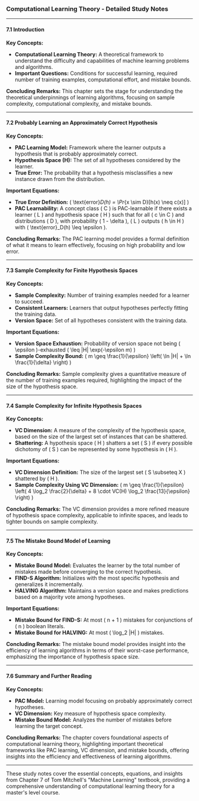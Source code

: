 ### Computational Learning Theory - Detailed Study Notes

---

#### **7.1 Introduction**

**Key Concepts:**
- **Computational Learning Theory:** A theoretical framework to understand the difficulty and capabilities of machine learning problems and algorithms.
- **Important Questions:** Conditions for successful learning, required number of training examples, computational effort, and mistake bounds.

**Concluding Remarks:**
This chapter sets the stage for understanding the theoretical underpinnings of learning algorithms, focusing on sample complexity, computational complexity, and mistake bounds.

---

#### **7.2 Probably Learning an Approximately Correct Hypothesis**

**Key Concepts:**
- **PAC Learning Model:** Framework where the learner outputs a hypothesis that is probably approximately correct.
- **Hypothesis Space (H):** The set of all hypotheses considered by the learner.
- **True Error:** The probability that a hypothesis misclassifies a new instance drawn from the distribution.

**Important Equations:**
- **True Error Definition:** \( \text{error}_D(h) = \Pr_{x \sim D}[h(x) \neq c(x)] \)
- **PAC Learnability:** A concept class \( C \) is PAC-learnable if there exists a learner \( L \) and hypothesis space \( H \) such that for all \( c \in C \) and distributions \( D \), with probability \( 1 - \delta \), \( L \) outputs \( h \in H \) with \( \text{error}_D(h) \leq \epsilon \).

**Concluding Remarks:**
The PAC learning model provides a formal definition of what it means to learn effectively, focusing on high probability and low error.

---

#### **7.3 Sample Complexity for Finite Hypothesis Spaces**

**Key Concepts:**
- **Sample Complexity:** Number of training examples needed for a learner to succeed.
- **Consistent Learners:** Learners that output hypotheses perfectly fitting the training data.
- **Version Space:** Set of all hypotheses consistent with the training data.

**Important Equations:**
- **Version Space Exhaustion:** Probability of version space not being \( \epsilon \)-exhausted \( \leq |H| \exp(-\epsilon m) \)
- **Sample Complexity Bound:** \( m \geq \frac{1}{\epsilon} \left( \ln |H| + \ln \frac{1}{\delta} \right) \)

**Concluding Remarks:**
Sample complexity gives a quantitative measure of the number of training examples required, highlighting the impact of the size of the hypothesis space.

---

#### **7.4 Sample Complexity for Infinite Hypothesis Spaces**

**Key Concepts:**
- **VC Dimension:** A measure of the complexity of the hypothesis space, based on the size of the largest set of instances that can be shattered.
- **Shattering:** A hypothesis space \( H \) shatters a set \( S \) if every possible dichotomy of \( S \) can be represented by some hypothesis in \( H \).

**Important Equations:**
- **VC Dimension Definition:** The size of the largest set \( S \subseteq X \) shattered by \( H \).
- **Sample Complexity Using VC Dimension:** \( m \geq \frac{1}{\epsilon} \left( 4 \log_2 \frac{2}{\delta} + 8 \cdot VC(H) \log_2 \frac{13}{\epsilon} \right) \)

**Concluding Remarks:**
The VC dimension provides a more refined measure of hypothesis space complexity, applicable to infinite spaces, and leads to tighter bounds on sample complexity.

---

#### **7.5 The Mistake Bound Model of Learning**

**Key Concepts:**
- **Mistake Bound Model:** Evaluates the learner by the total number of mistakes made before converging to the correct hypothesis.
- **FIND-S Algorithm:** Initializes with the most specific hypothesis and generalizes it incrementally.
- **HALVING Algorithm:** Maintains a version space and makes predictions based on a majority vote among hypotheses.

**Important Equations:**
- **Mistake Bound for FIND-S:** At most \( n + 1 \) mistakes for conjunctions of \( n \) boolean literals.
- **Mistake Bound for HALVING:** At most \( \log_2 |H| \) mistakes.

**Concluding Remarks:**
The mistake bound model provides insight into the efficiency of learning algorithms in terms of their worst-case performance, emphasizing the importance of hypothesis space size.

---

#### **7.6 Summary and Further Reading**

**Key Concepts:**
- **PAC Model:** Learning model focusing on probably approximately correct hypotheses.
- **VC Dimension:** Key measure of hypothesis space complexity.
- **Mistake Bound Model:** Analyzes the number of mistakes before learning the target concept.

**Concluding Remarks:**
The chapter covers foundational aspects of computational learning theory, highlighting important theoretical frameworks like PAC learning, VC dimension, and mistake bounds, offering insights into the efficiency and effectiveness of learning algorithms.

---

These study notes cover the essential concepts, equations, and insights from Chapter 7 of Tom Mitchell's "Machine Learning" textbook, providing a comprehensive understanding of computational learning theory for a master's level course.